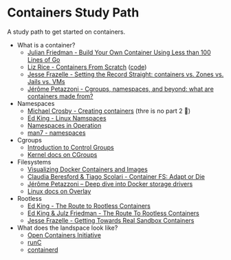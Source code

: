 # Containers Study Path
A study path to get started on containers.

  - What is a container?
    * [Julian Friedman - Build Your Own Container Using Less than 100 Lines of Go](https://www.infoq.com/articles/build-a-container-golang)
    * [Liz Rice - Containers From Scratch](https://www.youtube.com/watch?v=8fi7uSYlOdc) ([code](https://github.com/lizrice/containers-from-scratch))
    * [Jesse Frazelle - Setting the Record Straight: containers vs. Zones vs. Jails vs. VMs](https://blog.jessfraz.com/post/containers-zones-jails-vms/)
    * [Jérôme Petazzoni - Cgroups, namespaces, and beyond: what are containers made from?
](https://www.youtube.com/watch?v=sK5i-N34im8)
  - Namespaces
    * [Michael Crosby - Creating containers](http://crosbymichael.com/creating-containers-part-1.html) (thre is no part 2 🙁)
    * [Ed King - Linux Namspaces](https://medium.com/@teddyking/linux-namespaces-850489d3ccf)
    * [Namespaces in Operation](https://lwn.net/Articles/531114/)
    * [man7 - namespaces](http://man7.org/linux/man-pages/man7/namespaces.7.html)
  - Cgroups
    * [Introduction to Control Groups](https://0xax.gitbooks.io/linux-insides/content/Cgroups/linux-cgroups-1.html)
    * [Kernel docs on CGroups](https://www.kernel.org/doc/Documentation/cgroup-v1/00-INDEX)
  - Filesystems
    * [Visualizing Docker Containers and Images](http://merrigrove.blogspot.co.uk/2015/10/visualizing-docker-containers-and-images.html)
    * [Claudia Beresford & Tiago Scolari - Container FS: Adapt or Die](https://www.youtube.com/watch?v=lctMC1WNd1U)
    * [Jérôme Petazzoni – Deep dive into Docker storage drivers](https://www.youtube.com/watch?v=hk6wqNBLlxQ)
    * [Linux docs on Overlay](https://www.kernel.org/doc/Documentation/filesystems/overlayfs.txt)
  - Rootless
    * [Ed King - The Route to Rootless Containers](https://www.cloudfoundry.org/blog/route-rootless-containers/)
    * [Ed King & Julz Friedman - The Route To Rootless Containers](https://www.youtube.com/watch?v=j4GO2d3YjmE)
    * [Jesse Frazelle - Getting Towards Real Sandbox Containers](https://blog.jessfraz.com/post/getting-towards-real-sandbox-containers/)
  - What does the landspace look like?
    * [Open Containers Initiative](https://www.opencontainers.org/)
    * [runC](https://github.com/opencontainers/runc)
    * [containerd](https://containerd.io/)
